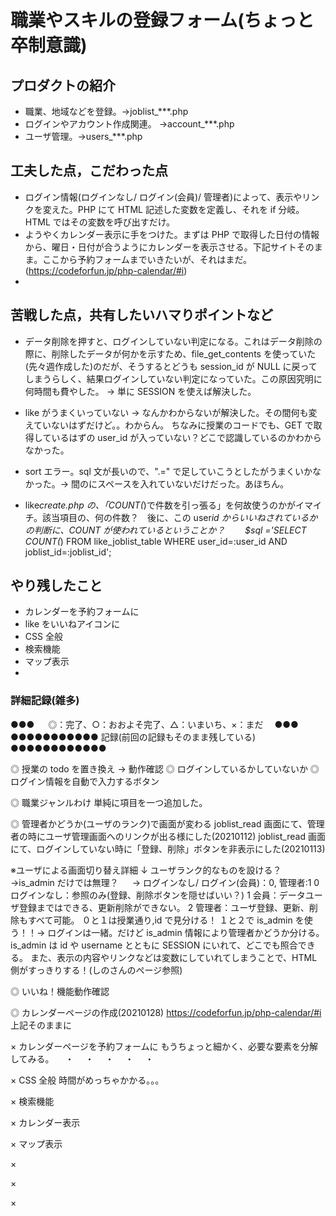 # 職業やスキルの登録フォーム(ちょっと卒制意識)

## プロダクトの紹介

-  職業、地域などを登録。→joblist\_\*\*\*.php
-  ログインやアカウント作成関連。 →account\_\*\*\*.php
-  ユーザ管理。→users\_\*\*\*.php

## 工夫した点，こだわった点

-  ログイン情報(ログインなし/ ログイン(会員)/ 管理者)によって、表示やリンクを変えた。PHP にて HTML 記述した変数を定義し、それを if 分岐。HTML ではその変数を呼び出すだけ。
-  ようやくカレンダー表示に手をつけた。まずは PHP で取得した日付の情報から、曜日・日付が合うようにカレンダーを表示させる。下記サイトそのまま。ここから予約フォームまでいきたいが、それはまだ。
   (https://codeforfun.jp/php-calendar/#i)
-

## 苦戦した点，共有したいハマりポイントなど

-  データ削除を押すと、ログインしていない判定になる。これはデータ削除の際に、削除したデータが何かを示すため、file_get_contents を使っていた(先々週作成した)のだが、そうするとどうも session_id が NULL に戻ってしまうらしく、結果ログインしていない判定になっていた。この原因究明に 何時間も費やした。
   → 単に SESSION を使えば解決した。

-  like がうまくいっていない -> なんかわからないが解決した。その間何も変えていないはずだけど。。わからん。
   ちなみに授業のコードでも、GET で取得しているはずの user_id が入っていない？どこで認識しているのかわからなかった。
-  sort エラー。sql 文が長いので、".=" で足していこうとしたがうまくいかなかった。→ 間のにスペースを入れていないだけだった。あほちん。
-  like*create.php の、「COUNT(*)で件数を引っ張る」を何故使うのかがイマイチ。該当項目の、何の件数？　後に、この user*id からいいねされているかの判断に、COUNT が使われているということか？
   　　$sql ='SELECT COUNT(*) FROM like_joblist_table WHERE user_id=:user_id AND joblist_id=:joblist_id';

## やり残したこと

-  カレンダーを予約フォームに
-  like をいいねアイコンに
-  CSS 全般
-  検索機能
-  マップ表示
-

### 詳細記録(雑多)

●●● 　 ◎：完了、○：おおよそ完了、△：いまいち、×：まだ　 ●●●
●●●●●●●●●●● 記録(前回の記録もそのまま残している) ●●●●●●●●●●●●

◎ 授業の todo を置き換え → 動作確認
◎ ログインしているかしていないか
◎ ログイン情報を自動で入力するボタン

◎ 職業ジャンルわけ
単純に項目を一つ追加した。

◎ 管理者かどうか(ユーザのランク)で画面が変わる
joblist_read 画面にて、管理者の時にユーザ管理画面へのリンクが出る様にした(20210112)
joblist_read 画面にて、ログインしていない時に「登録、削除」ボタンを非表示にした(20210113)

※ユーザによる画面切り替え詳細 ↓
ユーザランク的なものを設ける？ →is_admin だけでは無理？
　 → ログインなし/ ログイン(会員)：0, 管理者:1
0 ログインなし：参照のみ(登録、削除ボタンを隠せばいい？)
1 会員：データユーザ登録まではできる、更新削除ができない。
2 管理者：ユーザ登録、更新、削除もすべて可能。
０と１は授業通り,id で見分ける！
１と２で is_admin を使う！！→ ログインは一緒。だけど is_admin 情報により管理者かどうか分ける。
is_admin は id や username とともに SESSION にいれて、どこでも照合できる。
また、表示の内容やリンクなどは変数にしていれてしまうことで、HTML 側がすっきりする！(しのさんのページ参照)

◎ いいね！機能動作確認

◎ カレンダーページの作成(20210128)
https://codeforfun.jp/php-calendar/#i
上記そのままに

× カレンダーページを予約フォームに
もうちょっと細かく、必要な要素を分解してみる。
　・
　・
　・
　・
　・

× CSS 全般
時間がめっちゃかかる。。。

× 検索機能

× カレンダー表示

× マップ表示

×

×

×
